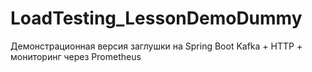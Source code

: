 # LoadTesting_LessonDemoDummy
Демонстрационная версия заглушки на Spring Boot Kafka + HTTP + мониторинг через Prometheus
